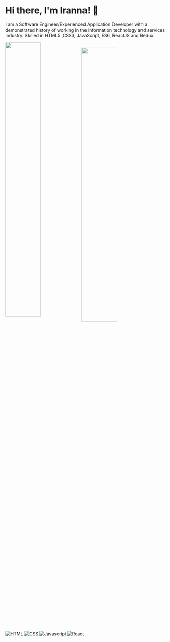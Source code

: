 # Hi there, I'm Iranna! 👋

I am a Software Engineer/Experienced Application Developer with a demonstrated history of working in the information technology and services industry. Skilled in HTML5 ,CSS3, JavaScript, ES6, ReactJS and Redux.


<img align="left" width="47%" src="https://github-readme-stats.vercel.app/api?username=iranna22&show_icons=true&theme=radical" /> 
<br>
<img align="left" width="47%" src="https://github-readme-stats.vercel.app/api/top-langs/?username=iranna22&layout=compact" />




 <!--<img align="left" alt="Java" src="https://img.shields.io/badge/Java-ED8B00?style=for-the-badge&logo=java&logoColor=white"/> -->

<!-- <img align="left" alt="CSS" src="https://img.shields.io/badge/Spring-6DB33F?style=for-the-badge&logo=spring&logoColor=white"/>-->

<!--<img align="left" alt="CSS" src="https://img.shields.io/badge/Spring%20Boot-6DB33F.svg?style=for-the-badge&logo=Spring-Boot&logoColor=white"/> -->
<br>
<div style="display:block;">
<img align="left" alt="HTML" src="https://img.shields.io/badge/HTML5-E34F26?style=for-the-badge&logo=html5&logoColor=white"/>

<img align="left" alt="CSS" src="https://img.shields.io/badge/CSS3-1572B6?style=for-the-badge&logo=css3&logoColor=white"/>

<img align="left" alt="Javascript" src="https://img.shields.io/badge/JavaScript-F7DF1E?style=for-the-badge&logo=javascript&logoColor=black"/>

<img align="left" alt="React" src="https://img.shields.io/badge/React-20232A?style=for-the-badge&logo=react&logoColor=61DAFB"/>
</div>




